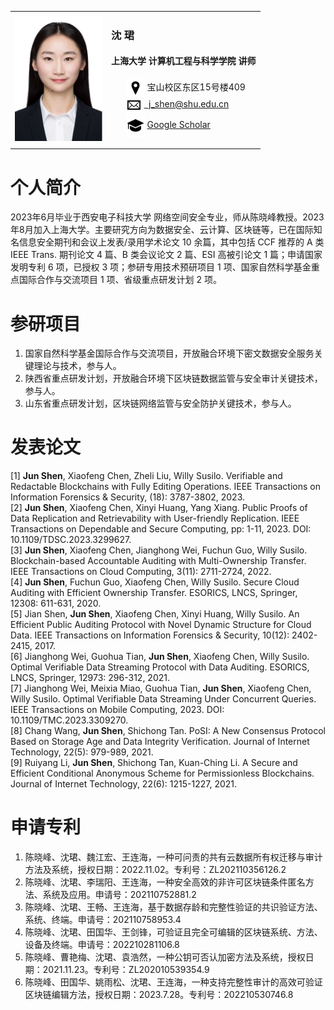 
<table border-collapse="none">
  <tr>
    <td>
      <img src="img/个人头像.jpg" width="140" height="200" alt="error">
    </td>
    <td>
        <h3 align="left">沈 珺</h3>
        <h4 align="left">上海大学 计算机工程与科学学院 讲师</h4>
        <ul style="list-style-type:none" align="left">
            <li align="left" style="content: ''">
                <img src="img/地址.png" width="30" height="30" alt="error" style="display:inline-block; vertical-align:middle;">&nbsp;宝山校区东区15号楼409
            </li>
            <li align="left" style="content: ''">
                <img src="img/邮箱.png" width="25" height="25" alt="error" style="display:inline-block; vertical-align:middle;">
                <a href="mailto:j_shen@shu.edu.cn">&nbsp;&nbsp;j_shen@shu.edu.cn</a>
            </li>
            <li align="left" style="content: ''">
                <img src="img/帽子.png" width="30" height="40" alt="error" style="display:inline-block; vertical-align:middle;">
                <a href="https://scholar.google.com/citations?hl=en&user=K5lJ05sAAAAJ">Google Scholar</a>
            </li>
        </ul>
    </td>
  </tr>
</table>


个人简介
======
2023年6月毕业于西安电子科技大学 网络空间安全专业，师从陈晓峰教授。2023年8月加入上海大学。主要研究方向为数据安全、云计算、区块链等，已在国际知名信息安全期刊和会议上发表/录用学术论文 10 余篇，其中包括 CCF 推荐的 A 类 IEEE Trans. 期刊论文 4 篇、B 类会议论文 2 篇、ESI 高被引论文 1 篇；申请国家发明专利 6 项，已授权 3 项；参研专用技术预研项目 1 项、国家自然科学基金重点国际合作与交流项目 1 项、省级重点研发计划 2 项。

参研项目
======
1. 国家自然科学基金国际合作与交流项目，开放融合环境下密文数据安全服务关键理论与技术，参与人。
2. 陕西省重点研发计划，开放融合环境下区块链数据监管与安全审计关键技术，参与人。
3. 山东省重点研发计划，区块链网络监管与安全防护关键技术，参与人。

发表论文
======
[1] **Jun Shen**, Xiaofeng Chen, Zheli Liu, Willy Susilo. Verifiable and Redactable Blockchains with Fully Editing Operations. IEEE Transactions on Information Forensics & Security, (18): 3787-3802, 2023.  
[2] **Jun Shen**, Xiaofeng Chen, Xinyi Huang, Yang Xiang. Public Proofs of Data Replication and Retrievability with User-friendly Replication. IEEE Transactions on Dependable and Secure Computing, pp: 1-11, 2023. DOI: 10.1109/TDSC.2023.3299627.  
[3] **Jun Shen**, Xiaofeng Chen, Jianghong Wei, Fuchun Guo, Willy Susilo. Blockchain-based Accountable Auditing with Multi-Ownership Transfer. IEEE Transactions on Cloud Computing, 3(11): 2711-2724, 2022.  
[4] **Jun Shen**, Fuchun Guo, Xiaofeng Chen, Willy Susilo. Secure Cloud Auditing with Efficient Ownership Transfer. ESORICS, LNCS, Springer, 12308: 611-631, 2020.  
[5] Jian Shen, **Jun Shen**, Xiaofeng Chen, Xinyi Huang, Willy Susilo. An Efficient Public Auditing Protocol with Novel Dynamic Structure for Cloud Data. IEEE Transactions on Information Forensics & Security, 10(12): 2402-2415, 2017.  
[6] Jianghong Wei, Guohua Tian, **Jun Shen**, Xiaofeng Chen, Willy Susilo. Optimal Verifiable Data Streaming Protocol with Data Auditing. ESORICS, LNCS, Springer, 12973: 296-312, 2021.  
[7] Jianghong Wei, Meixia Miao, Guohua Tian, **Jun Shen**, Xiaofeng Chen, Willy Susilo. Optimal Verifiable Data Streaming Under Concurrent Queries. IEEE Transactions on Mobile Computing, 2023. DOI: 10.1109/TMC.2023.3309270.  
[8] Chang Wang, **Jun Shen**, Shichong Tan. PoSI: A New Consensus Protocol Based on Storage Age and Data Integrity Verification. Journal of Internet Technology, 22(5): 979-989, 2021.  
[9] Ruiyang Li, **Jun Shen**, Shichong Tan, Kuan-Ching Li. A Secure and Efficient Conditional Anonymous Scheme for Permissionless Blockchains. Journal of Internet Technology, 22(6): 1215-1227, 2021.

申请专利
======
1. 陈晓峰、沈珺、魏江宏、王连海，一种可问责的共有云数据所有权迁移与审计方法及系统，授权日期：2022.11.02。专利号：ZL202110356126.2
2. 陈晓峰、沈珺、李瑞阳、王连海，一种安全高效的非许可区块链条件匿名方法、系统及应用。申请号：202110752881.2
3. 陈晓峰、沈珺、王畅、王连海，基于数据存龄和完整性验证的共识验证方法、系统、终端。申请号：202110758953.4
4. 陈晓峰、沈珺、田国华、王剑锋，可验证且完全可编辑的区块链系统、方法、设备及终端。申请号：202210281106.8
5. 陈晓峰、曹艳梅、沈珺、袁浩然，一种公钥可否认加密方法及系统，授权日期：2021.11.23。专利号：ZL202010539354.9
6. 陈晓峰、田国华、姚雨松、沈珺、王连海，一种支持完整性审计的高效可验证区块链编辑方法，授权日期：2023.7.28。专利号：202210530746.8





